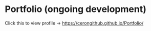 # Portfolio (ongoing development)
Click this to view profile -> https://cerongithub.github.io/Portfolio/
